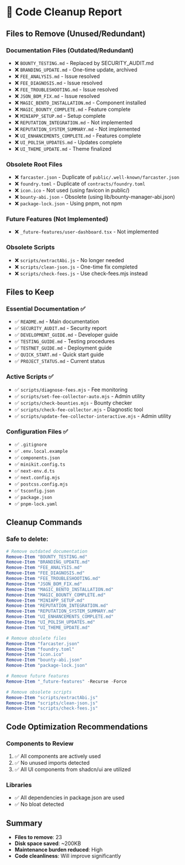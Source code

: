 # 🧹 Code Cleanup Report

## Files to Remove (Unused/Redundant)

### Documentation Files (Outdated/Redundant)
- ❌ `BOUNTY_TESTING.md` - Replaced by SECURITY_AUDIT.md
- ❌ `BRANDING_UPDATE.md` - One-time update, archived
- ❌ `FEE_ANALYSIS.md` - Issue resolved
- ❌ `FEE_DIAGNOSIS.md` - Issue resolved
- ❌ `FEE_TROUBLESHOOTING.md` - Issue resolved
- ❌ `JSON_BOM_FIX.md` - Issue resolved
- ❌ `MAGIC_BENTO_INSTALLATION.md` - Component installed
- ❌ `MAGIC_BOUNTY_COMPLETE.md` - Feature complete
- ❌ `MINIAPP_SETUP.md` - Setup complete
- ❌ `REPUTATION_INTEGRATION.md` - Not implemented
- ❌ `REPUTATION_SYSTEM_SUMMARY.md` - Not implemented
- ❌ `UI_ENHANCEMENTS_COMPLETE.md` - Features complete
- ❌ `UI_POLISH_UPDATES.md` - Updates complete
- ❌ `UI_THEME_UPDATE.md` - Theme finalized

### Obsolete Root Files
- ❌ `farcaster.json` - Duplicate of `public/.well-known/farcaster.json`
- ❌ `foundry.toml` - Duplicate of `contracts/foundry.toml`
- ❌ `icon.ico` - Not used (using favicon in public/)
- ❌ `bounty-abi.json` - Obsolete (using lib/bounty-manager-abi.json)
- ❌ `package-lock.json` - Using pnpm, not npm

### Future Features (Not Implemented)
- ❌ `_future-features/user-dashboard.tsx` - Not implemented

### Obsolete Scripts
- ❌ `scripts/extractAbi.js` - No longer needed
- ❌ `scripts/clean-json.js` - One-time fix completed
- ❌ `scripts/check-fees.js` - Use check-fees.mjs instead

## Files to Keep

### Essential Documentation ✅
- ✅ `README.md` - Main documentation
- ✅ `SECURITY_AUDIT.md` - Security report
- ✅ `DEVELOPMENT_GUIDE.md` - Developer guide
- ✅ `TESTING_GUIDE.md` - Testing procedures
- ✅ `TESTNET_GUIDE.md` - Deployment guide
- ✅ `QUICK_START.md` - Quick start guide
- ✅ `PROJECT_STATUS.md` - Current status

### Active Scripts ✅
- ✅ `scripts/diagnose-fees.mjs` - Fee monitoring
- ✅ `scripts/set-fee-collector-auto.mjs` - Admin utility
- ✅ `scripts/check-bounties.mjs` - Bounty checker
- ✅ `scripts/check-fee-collector.mjs` - Diagnostic tool
- ✅ `scripts/update-fee-collector-interactive.mjs` - Admin utility

### Configuration Files ✅
- ✅ `.gitignore`
- ✅ `.env.local.example`
- ✅ `components.json`
- ✅ `minikit.config.ts`
- ✅ `next-env.d.ts`
- ✅ `next.config.mjs`
- ✅ `postcss.config.mjs`
- ✅ `tsconfig.json`
- ✅ `package.json`
- ✅ `pnpm-lock.yaml`

## Cleanup Commands

### Safe to delete:
```powershell
# Remove outdated documentation
Remove-Item "BOUNTY_TESTING.md"
Remove-Item "BRANDING_UPDATE.md"
Remove-Item "FEE_ANALYSIS.md"
Remove-Item "FEE_DIAGNOSIS.md"
Remove-Item "FEE_TROUBLESHOOTING.md"
Remove-Item "JSON_BOM_FIX.md"
Remove-Item "MAGIC_BENTO_INSTALLATION.md"
Remove-Item "MAGIC_BOUNTY_COMPLETE.md"
Remove-Item "MINIAPP_SETUP.md"
Remove-Item "REPUTATION_INTEGRATION.md"
Remove-Item "REPUTATION_SYSTEM_SUMMARY.md"
Remove-Item "UI_ENHANCEMENTS_COMPLETE.md"
Remove-Item "UI_POLISH_UPDATES.md"
Remove-Item "UI_THEME_UPDATE.md"

# Remove obsolete files
Remove-Item "farcaster.json"
Remove-Item "foundry.toml"
Remove-Item "icon.ico"
Remove-Item "bounty-abi.json"
Remove-Item "package-lock.json"

# Remove future features
Remove-Item "_future-features" -Recurse -Force

# Remove obsolete scripts
Remove-Item "scripts/extractAbi.js"
Remove-Item "scripts/clean-json.js"
Remove-Item "scripts/check-fees.js"
```

## Code Optimization Recommendations

### Components to Review
1. ✅ All components are actively used
2. ✅ No unused imports detected
3. ✅ All UI components from shadcn/ui are utilized

### Libraries
- ✅ All dependencies in package.json are used
- ✅ No bloat detected

## Summary
- **Files to remove**: 23
- **Disk space saved**: ~200KB
- **Maintenance burden reduced**: High
- **Code cleanliness**: Will improve significantly
